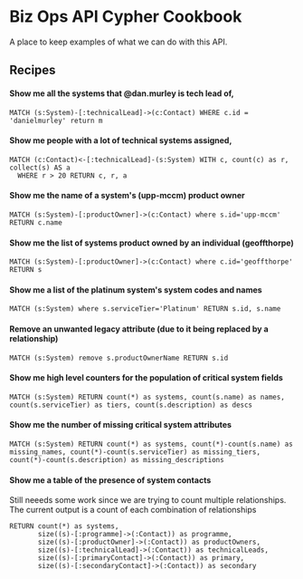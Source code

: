 # Biz Ops API Cypher Cookbook

A place to keep examples of what we can do with this API.

## Recipes

#### Show me all the systems that @dan.murley is tech lead of,
```
MATCH (s:System)-[:technicalLead]->(c:Contact) WHERE c.id = 'danielmurley' return m
```

#### Show me people with a lot of technical systems assigned,
```
MATCH (c:Contact)<-[:technicalLead]-(s:System) WITH c, count(c) as r, collect(s) AS a 
  WHERE r > 20 RETURN c, r, a
```

#### Show me the name of a system's (upp-mccm) product owner
```
MATCH (s:System)-[:productOwner]->(c:Contact) where s.id='upp-mccm' RETURN c.name
```

#### Show me the list of systems product owned by an individual (geoffthorpe)
```
MATCH (s:System)-[:productOwner]->(c:Contact) where c.id='geoffthorpe' RETURN s
```

#### Show me a list of the platinum system's system codes and names
```
MATCH (s:System) where s.serviceTier='Platinum' RETURN s.id, s.name
```

#### Remove an unwanted legacy attribute (due to it being replaced by a relationship)
```
MATCH (s:System) remove s.productOwnerName RETURN s.id
```

#### Show me high level counters for the population of critical system fields
```
MATCH (s:System) RETURN count(*) as systems, count(s.name) as names, count(s.serviceTier) as tiers, count(s.description) as descs
```

#### Show me the number of missing critical system attributes
```
MATCH (s:System) RETURN count(*) as systems, count(*)-count(s.name) as missing_names, count(*)-count(s.serviceTier) as missing_tiers, count(*)-count(s.description) as missing_descriptions
```

#### Show me a table of the presence of system contacts
Still neeeds some work since we are trying to count multiple relationships. The current output is a count of each combination of relationships
```
RETURN count(*) as systems,
       size((s)-[:programme]->(:Contact)) as programme,
       size((s)-[:productOwner]->(:Contact)) as productOwners,
       size((s)-[:technicalLead]->(:Contact)) as technicalLeads,
       size((s)-[:primaryContact]->(:Contact)) as primary,
       size((s)-[:secondaryContact]->(:Contact)) as secondary
```


